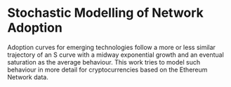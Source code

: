 # Stochastic Modelling of Network Adoption
Adoption curves for emerging technologies follow a more or less similar trajectory of an S curve with a midway exponential growth and an eventual saturation as the average behaviour. This work tries to model such behaviour in more detail for cryptocurrencies based on the Ethereum Network data.
